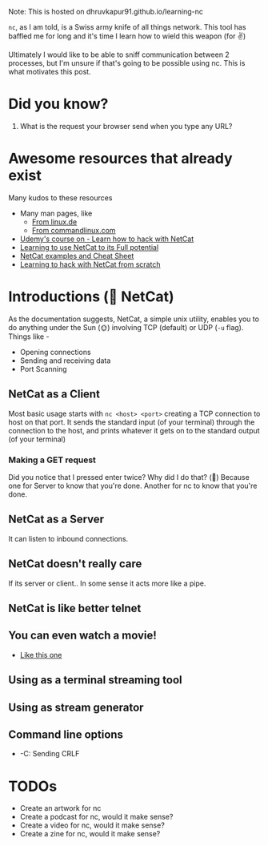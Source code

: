 Note: This is hosted on dhruvkapur91.github.io/learning-nc

`nc`, as I am told, is a Swiss army knife of all things network. This tool has baffled me for long and it's time I learn how to wield this weapon (for ✌️)

Ultimately I would like to be able to sniff communication between 2 processes, but I'm unsure if that's going to be possible using nc. This is what motivates this post.

# Did you know?
1. What is the request your browser send when you type any URL?

# Awesome resources that already exist
Many kudos to these resources
- Many man pages, like  
	- [From linux.de](http://man.he.net/?topic=nc&section=all )
	- [From commandlinux.com](https://www.commandlinux.com/man-page/man1/nc.1.html)
- [Udemy's course on - Learn how to hack with NetCat](https://www.udemy.com/course/hacking-with-netcat/)
- [Learning to use NetCat to its Full potential](https://www.linode.com/docs/networking/diagnostics/netcat/netcat/)
- [NetCat examples and Cheat Sheet](https://www.varonis.com/blog/netcat-commands/)
- [Learning to hack with NetCat from scratch](https://www.udemy.com/course/learn-hacking-with-netcat-from-scratch/)

# Introductions  (👋 NetCat)
As the documentation suggests, NetCat, a simple unix utility, enables you to do anything under the Sun (🌞) involving TCP (default) or UDP (`-u` flag).
Things like -
- Opening connections
- Sending and receiving data
- Port Scanning



## NetCat as a Client
Most basic usage starts with `nc <host> <port>` creating a TCP connection to host on that port. It sends the standard input (of your terminal) through the connection to the host, and prints whatever it gets on to the standard output (of your terminal) 

### Making a GET request
<script id="asciicast-339449" src="https://asciinema.org/a/339449.js" async></script>

Did you notice that I pressed enter twice? Why did I do that?  (🤔)
Because one for Server to know that you're done. Another for nc to know that you're done.

## NetCat as a Server
It can listen to inbound connections.


## NetCat doesn't really care
If its server or client.. In some sense it acts more like a pipe.

## NetCat is like better telnet

## You can even watch a movie!
- [Like this one](https://asciinema.org/a/319461)

## Using as a terminal streaming tool

## Using as stream generator

## Command line options
- -C: Sending CRLF 

# TODOs
- Create an artwork for nc
- Create a podcast for nc, would it make sense?
- Create a video for nc, would it make sense?
- Create a zine for nc, would it make sense?



